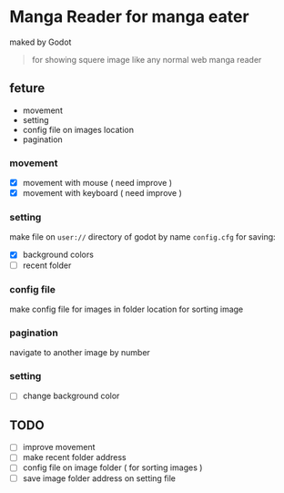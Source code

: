 # Manga Reader for manga eater
maked by Godot
> for showing squere image like any normal web manga reader

## feture
* movement
* setting
* config file on images location
* pagination


### movement
- [x] movement with mouse ( need improve )
- [x] movement with keyboard ( need improve )

### setting
make file on `user://` directory of godot by name `config.cfg`
for saving:
- [x] background colors
- [ ] recent folder 

### config file
make config file for images in folder location
for sorting image

### pagination
navigate to another image by number

### setting
- [ ] change background color


## TODO
- [ ] improve movement
- [ ] make recent folder address
- [ ] config file on image folder ( for sorting images )
- [ ] save image folder address on setting file